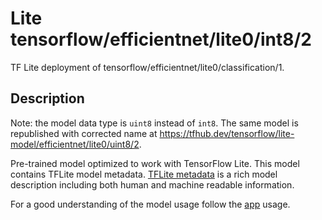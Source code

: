 # Lite tensorflow/efficientnet/lite0/int8/2

TF Lite deployment of tensorflow/efficientnet/lite0/classification/1.

<!-- asset-path: legacy -->
<!-- parent-model: tensorflow/efficientnet/lite0/classification/1 -->

## Description

Note: the model data type is `uint8` instead of `int8`. The same model is
republished with corrected name at
https://tfhub.dev/tensorflow/lite-model/efficientnet/lite0/uint8/2.

Pre-trained model optimized to work with TensorFlow Lite. This model contains
TFLite model metadata.
[TFLite metadata](https://www.tensorflow.org/lite/convert/metadata) is a rich
model description including both human and machine readable information.

For a good understanding of the model usage follow the
[app](https://github.com/tensorflow/examples/blob/master/lite/examples/image_classification/android/lib_support/src/main/java/org/tensorflow/lite/examples/classification/tflite/Classifier.java)
usage.
